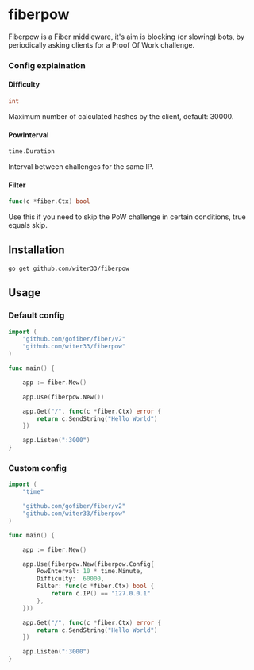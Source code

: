 # fiberpow

Fiberpow is a [Fiber](https://github.com/gofiber/fiber) middleware, it's aim is blocking (or slowing) bots, by periodically asking clients for a Proof Of Work challenge.

### Config explaination

#### Difficulty
```go
int
```
Maximum number of calculated hashes by the client, default: 30000.

#### PowInterval
```go
time.Duration
```
Interval between challenges for the same IP.

#### Filter

```go
func(c *fiber.Ctx) bool
```
Use this if you need to skip the PoW challenge in certain conditions, true equals skip.

## Installation
```
go get github.com/witer33/fiberpow
```
## Usage
### Default config
```go
import (
	"github.com/gofiber/fiber/v2"
	"github.com/witer33/fiberpow"
)

func main() {

	app := fiber.New()

	app.Use(fiberpow.New())

	app.Get("/", func(c *fiber.Ctx) error {
		return c.SendString("Hello World")
	})

	app.Listen(":3000")
}
```
### Custom config
```go
import (
	"time"

	"github.com/gofiber/fiber/v2"
	"github.com/witer33/fiberpow"
)

func main() {

	app := fiber.New()

	app.Use(fiberpow.New(fiberpow.Config{
		PowInterval: 10 * time.Minute,
		Difficulty:  60000,
		Filter: func(c *fiber.Ctx) bool {
			return c.IP() == "127.0.0.1"
		},
	}))

	app.Get("/", func(c *fiber.Ctx) error {
		return c.SendString("Hello World")
	})

	app.Listen(":3000")
}
```
